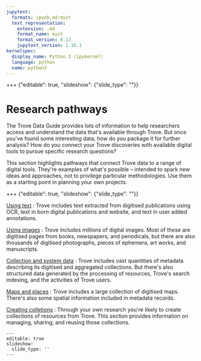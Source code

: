 ```yaml
---
jupytext:
  formats: ipynb,md:myst
  text_representation:
    extension: .md
    format_name: myst
    format_version: 0.13
    jupytext_version: 1.16.1
kernelspec:
  display_name: Python 3 (ipykernel)
  language: python
  name: python3
---
```


+++ {"editable": true, "slideshow": {"slide_type": ""}}

# Research pathways

The Trove Data Guide provides lots of information to help researchers access and understand the data that's available through Trove. But once you've found some interesting data, how do you package it for further analysis? How do you connect your Trove discoveries with available digital tools to pursue specific research questions? 

This section highlights pathways that connect Trove data to a range of digital tools. They're examples of what's possible – intended to spark new ideas and approaches, not to privilege particular methodologies. Use them as a starting point in planning your own projects.

+++ {"editable": true, "slideshow": {"slide_type": ""}}

[Using text](text/text)
: Trove includes text extracted from digitised publications using OCR, text in born digital publications and website, and text in user added annotations.

[Using images](images/images)
: Trove includes millions of digital images. Most of these are digitised pages from books, newspapers, and periodicals, but there are also thousands of digitised photographs, pieces of ephemera, art works, and manuscripts.

[Collection and system data](metadata/metadata)
: Trove includes vast quantities of metadata describing its digitised and aggregated collections. But there's also structured data generated by the processing of resources, Trove's search indexing, and the activities of Trove users.

[Maps and places](metadata/metadata)
: Trove includes a large collection of digitised maps. There's also some spatial information included in metadata records.

[Creating colletions](collections/collections)
: Through your own research you're likely to create collections of resources from Trove. This section provides information on managing, sharing, and reusing those collections.

```{code-cell} ipython3
---
editable: true
slideshow:
  slide_type: ''
---

```
